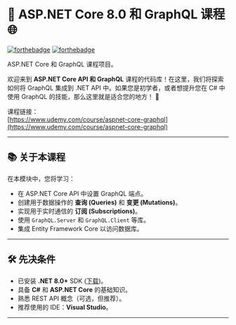 # 🚀 ASP.NET Core 8.0 和 GraphQL 课程 🌐

[![forthebadge](https://forthebadge.com/images/badges/made-with-c-sharp.svg)](http://forthebadge.com)
[![forthebadge](http://forthebadge.com/images/badges/built-with-love.svg)](http://forthebadge.com)

ASP.NET Core 和 GraphQL 课程项目。

欢迎来到 **ASP.NET Core API 和 GraphQL** 课程的代码库！在这里，我们将探索如何将 GraphQL 集成到 .NET API 中。如果您是初学者，或者想提升您在 C# 中使用 GraphQL 的技能，那么这里就是适合您的地方！ 🌟

课程链接：  
[https://www.udemy.com/course/aspnet-core-graphql](https://www.udemy.com/course/aspnet-core-graphql)


---

## 📚 关于本课程
在本模块中，您将学习：
- 在 ASP.NET Core API 中设置 GraphQL 端点。
- 创建用于数据操作的 **查询 (Queries)** 和 **变更 (Mutations)**。
- 实现用于实时通信的 **订阅 (Subscriptions)**。
- 使用 `GraphQL.Server` 和 `GraphQL.Client` 等库。
- 集成 Entity Framework Core 以访问数据库。

---

## 🛠 先决条件
- 已安装 **.NET 8.0+** SDK ([下载](https://dotnet.microsoft.com/))。
- 具备 **C#** 和 **ASP.NET Core** 的基础知识。
- 熟悉 REST API 概念（可选，但推荐）。
- 推荐使用的 IDE：**Visual Studio**。

---